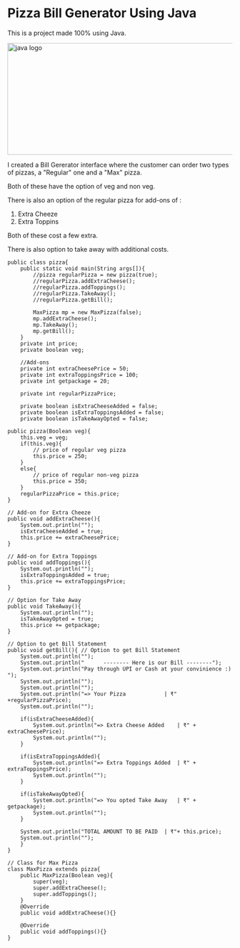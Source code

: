 # Pizza Bill Generator Using Java
This is a project made 100% using Java.


<img src="https://cdn1.sysgears.com/images/blog/banners/java-9b911fbb27c182112b9a2d4670cdaf55.png" alt="java logo" style="height: 250px; width:600; display: absolute; right: 20px; top: 20px;"/>


I created a Bill Gererator interface where the customer can order two types of pizzas, a "Regular" one and a "Max" pizza.


Both of these have the option of veg and non veg.


There is also an option of the regular pizza for add-ons of :
1. Extra Cheeze
2. Extra Toppins


Both of these cost a few extra.


There is also option to take away with additional costs.
```
public class pizza{
    public static void main(String args[]){
        //pizza regularPizza = new pizza(true);
        //regularPizza.addExtraCheese();
        //regularPizza.addToppings();
        //regularPizza.TakeAway();
        //regularPizza.getBill();

        MaxPizza mp = new MaxPizza(false);
        mp.addExtraCheese();
        mp.TakeAway();
        mp.getBill();
    }
    private int price;
    private boolean veg;

    //Add-ons
    private int extraCheesePrice = 50;
    private int extraToppingsPrice = 100;
    private int getpackage = 20;

    private int regularPizzaPrice;

    private boolean isExtraCheeseAdded = false;
    private boolean isExtraToppingsAdded = false;
    private boolean isTakeAwayOpted = false;

public pizza(Boolean veg){
    this.veg = veg;
    if(this.veg){
        // price of regular veg pizza
        this.price = 250;
    }
    else{
        // price of regular non-veg pizza
        this.price = 350;
    }
    regularPizzaPrice = this.price;
}

// Add-on for Extra Cheeze
public void addExtraCheese(){
    System.out.println("");
    isExtraCheeseAdded = true;
    this.price += extraCheesePrice;
}

// Add-on for Extra Toppings
public void addToppings(){
    System.out.println("");
    isExtraToppingsAdded = true;
    this.price += extraToppingsPrice;
}

// Option for Take Away
public void TakeAway(){
    System.out.println("");
    isTakeAwayOpted = true;
    this.price += getpackage;
}

// Option to get Bill Statement
public void getBill(){ // Option to get Bill Statement
    System.out.println("");
    System.out.println("      -------- Here is our Bill --------");
    System.out.println("Pay through UPI or Cash at your convinience :) ");
    System.out.println("");
    System.out.println("");
    System.out.println("=> Your Pizza            | ₹" +regularPizzaPrice);
    System.out.println("");

    if(isExtraCheeseAdded){
        System.out.println("=> Extra Cheese Added    | ₹" + extraCheesePrice);
        System.out.println("");
    }

    if(isExtraToppingsAdded){
        System.out.println("=> Extra Toppings Added  | ₹" + extraToppingsPrice);
        System.out.println("");
    }
    
    if(isTakeAwayOpted){
        System.out.println("=> You opted Take Away   | ₹" + getpackage);
        System.out.println("");
    }

    System.out.println("TOTAL AMOUNT TO BE PAID  | ₹"+ this.price);
    System.out.println("");
    }
}

// Class for Max Pizza
class MaxPizza extends pizza{
    public MaxPizza(Boolean veg){
        super(veg);
        super.addExtraCheese();
        super.addToppings();
    }
    @Override
    public void addExtraCheese(){}

    @Override
    public void addToppings(){}
}
```
